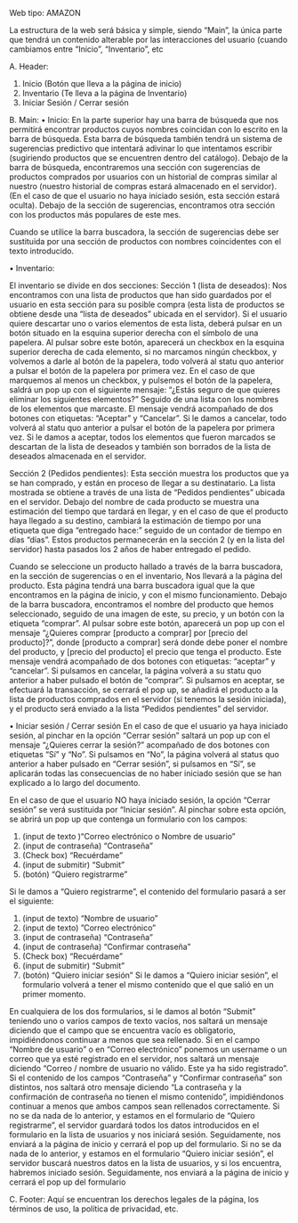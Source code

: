 Web tipo: AMAZON

La estructura de la web será básica y simple, siendo “Main”, la única parte que tendrá un contenido alterable por las interacciones del usuario (cuando cambiamos entre “Inicio”, “Inventario”, etc


A.	Header:
1.	Inicio (Botón que lleva a la página de inicio)
2.	Inventario (Te lleva a la página de Inventario)
3.	Iniciar Sesión / Cerrar sesión

B.	Main:
•	Inicio:
En la parte superior hay una barra de búsqueda que nos permitirá encontrar productos cuyos nombres coincidan con lo escrito en la barra de búsqueda. Esta barra de búsqueda también tendrá un sistema de sugerencias predictivo que intentará adivinar lo que intentamos escribir (sugiriendo productos que se encuentren dentro del catálogo). Debajo de la barra de búsqueda, encontraremos una sección con sugerencias de productos comprados por usuarios con un historial de compras similar al nuestro (nuestro historial de compras estará almacenado en el servidor). (En el caso de que el usuario no haya iniciado sesión, esta sección estará oculta). Debajo de la sección de sugerencias, encontramos otra sección con los productos más populares de este mes.

Cuando se utilice la barra buscadora, la sección de sugerencias debe ser sustituida por una sección de productos con nombres coincidentes con el texto introducido. 

•	Inventario:

El inventario se divide en dos secciones:
Sección 1 (lista de deseados):
        Nos encontramos con una lista de productos que han sido guardados por el usuario en esta sección para su posible compra (esta lista de productos se obtiene desde una “lista de deseados” ubicada en el servidor). Si el usuario quiere descartar uno o varios elementos de esta lista, deberá pulsar en un botón situado en la esquina superior derecha con el símbolo de una papelera. Al pulsar sobre este botón, aparecerá un checkbox en la esquina superior derecha de cada elemento, si no marcamos ningún checkbox, y volvemos a darle al botón de la papelera, todo volverá al statu quo anterior a pulsar el botón de la papelera por primera vez. En el caso de que marquemos al menos un checkbox, y pulsemos el botón de la papelera, saldrá un pop up con el siguiente mensaje: “¿Estás seguro de que quieres eliminar los siguientes elementos?” Seguido de una lista con los nombres de los elementos que marcaste. El mensaje vendrá acompañado de dos botones con etiquetas: “Aceptar” y
“Cancelar”. Si le damos a cancelar, todo volverá al statu quo anterior a pulsar el botón de la papelera por primera vez. Si le damos a aceptar, todos los elementos que fueron marcados se descartan de la lista de deseados y también son borrados de la lista de deseados almacenada en el servidor.


Sección 2 (Pedidos pendientes):
                       Esta sección muestra los productos que ya se han comprado, y están en proceso de llegar a su destinatario. La lista mostrada se obtiene a través de una lista de “Pedidos pendientes” ubicada en el servidor. Debajo del nombre de cada producto se muestra una estimación del tiempo que tardará en llegar, y en el caso de que el producto haya llegado a su destino, cambiará la estimación de tiempo por una etiqueta que diga “entregado hace:” seguido de un contador de tiempo en días “días”. Estos productos permanecerán en la sección 2 (y en la lista del servidor) hasta pasados los 2 años de haber entregado el pedido.


Cuando se seleccione un producto hallado a través de la barra buscadora, en la sección de sugerencias o en el inventario, Nos llevará a la página del producto.
    Esta página tendrá una barra buscadora igual que la que encontramos en la página de inicio, y con el mismo funcionamiento.
    Debajo de la barra buscadora, encontramos el nombre del producto que hemos seleccionado, seguido de una imagen de este, su precio, y un botón con la etiqueta “comprar”. Al pulsar sobre este botón, aparecerá un pop up con el mensaje “¿Quieres comprar [producto a comprar] por [precio del producto]?”, donde [producto a comprar] será donde debe poner el nombre del producto, y [precio del producto] el precio que tenga el producto. Este mensaje vendrá acompañado de dos botones con etiquetas: “aceptar” y “cancelar”. Si pulsamos en cancelar, la página volverá a su statu quo anterior a haber pulsado el botón de “comprar”. Si pulsamos en aceptar, se efectuará la transacción, se cerrará el pop up, se añadirá el producto a la lista de productos comprados en el servidor (si tenemos la sesión iniciada), y el producto será enviado a la lista “Pedidos pendientes” del servidor.



•	Iniciar sesión / Cerrar sesión
En el caso de que el usuario ya haya iniciado sesión, al pinchar en la opción “Cerrar sesión” saltará un pop up con el mensaje “¿Quieres cerrar la sesión?” acompañado de dos botones con etiquetas “Sí” y “No”. Si pulsamos en “No”, la página volverá al status quo anterior a haber pulsado en “Cerrar sesión”, si pulsamos en “Sí”, se aplicarán todas las consecuencias de no haber iniciado sesión que se han explicado a lo largo del documento.

En el caso de que el usuario NO haya iniciado sesión, la opción “Cerrar sesión” se verá sustituida por “Iniciar sesión”. Al pinchar sobre esta opción, se abrirá un pop up que contenga un formulario con los campos:
1.	(input de texto )“Correo electrónico o Nombre de usuario”
2.	(input de contraseña) “Contraseña”
3.	(Check box) “Recuérdame”
4.	(input de submitir) “Submit”
5.	(botón) “Quiero registrarme”

Si le damos a “Quiero registrarme”, el contenido del formulario pasará a ser el siguiente:
1.	(input de texto) “Nombre de usuario”
2.	(input de texto) ”Correo electrónico”
3.	(input de contraseña) “Contraseña”
4.	(input de contraseña) “Confirmar contraseña”
5.	(Check box) “Recuérdame”
6.	(input de submitir) “Submit”
7.	(botón) “Quiero iniciar sesión”
                Si le damos a “Quiero iniciar sesión”, el formulario volverá a tener el mismo contenido que el que salió en un primer momento.

En cualquiera de los dos formularios, si le damos al botón “Submit” teniendo uno o varios campos de texto vacíos, nos saltará un mensaje diciendo que el campo que se encuentra vacío es obligatorio, impidiéndonos continuar a menos que sea rellenado. Si en el campo “Nombre de usuario” o en “Correo electrónico” ponemos un username o un correo que ya esté registrado en el servidor, nos saltará un mensaje diciendo “Correo / nombre de usuario no válido. Este ya ha sido registrado”. Si el contenido de los campos “Contraseña” y “Confirmar contraseña” son distintos, nos saltará otro mensaje diciendo “La contraseña y la confirmación de contraseña no tienen el mismo contenido”, impidiéndonos continuar a menos que ambos campos sean rellenados correctamente. Si no se da nada de lo anterior, y estamos en el formulario de “Quiero registrarme”, el servidor guardará todos los datos introducidos en el formulario en la lista de usuarios y nos iniciará sesión. Seguidamente, nos enviará a la página de inicio y cerrará el pop up del formulario. Si no se da nada de lo anterior, y estamos en el formulario “Quiero iniciar sesión”, el servidor buscará nuestros datos en la lista de usuarios, y si los encuentra, habremos iniciado sesión. Seguidamente, nos enviará a la página de inicio y cerrará el pop up del formulario







C.	Footer:
  Aquí se encuentran los derechos legales de la página, los términos de uso, la política de privacidad, etc.
